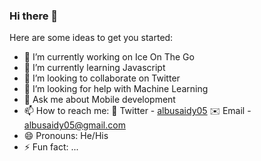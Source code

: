### Hi there 👋

Here are some ideas to get you started:

- 🔭 I’m currently working on Ice On The Go
- 🌱 I’m currently learning Javascript
- 👯 I’m looking to collaborate on Twitter
- 🤔 I’m looking for help with Machine Learning
- 💬 Ask me about Mobile development
- 📫 How to reach me: 
      📱 Twitter - [albusaidy05](https://twitter.com/albusaidy05) 
      ✉️  Email - [albusaidy05@gmail.com](mailto:albusaidy05@gmail.com)  
- 😄 Pronouns: He/His
- ⚡ Fun fact: ...

